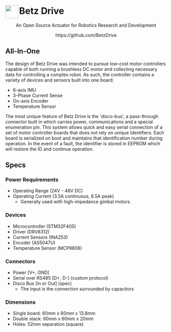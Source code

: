 # <img align="left" width="40" height="40" src="https://docs.google.com/drawings/d/e/2PACX-1vQn7ThmeN3X-PulClp9D9SapgJNSXX18EbkMdmxtu4rxZDmkdQgR5rBxGqJZTJeE6hNUwDm5OqK9mxb/pub?w=96&h=96">Betz Drive
  
<p align="center">
  An Open Source Actuator for Robotics Research and Development
</p>

<p align="center">
  https://github.com/BetzDrive
</p>



## All-In-One

The design of Betz Drive was intended to pursue low-cost motor controllers capable of both running a brushless DC motor and collecting necessary data for controlling a complex robot. As such, the controller contains a variety of devices and sensors built into one board.

* 6-axis IMU
* 3-Phase Current Sense
* On-axis Encoder
* Temperature Sensor

The most unique feature of Betz Drive is the 'disco-bus', a pass-through connector built in which carries power, communications and a special enumeration pin. This system allows quick and easy serial connection of a set of motor controller boards that does not rely on unique identifiers. Each board is serialized on boot and maintains that identification number during operation. In the event of a fault, the identifier is stored in EEPROM which will restore the ID and continue operation.

## Specs

### Power Requirements
* Operating Range (24V - 48V DC)
* Operating Current (3.5A continuous, 6.5A peak)
  * Generally used with high-impedance gimbal motors.
### Devices
* Microcontroller (STM32F405)
* Driver (DRV8312)
* Current Sensors (INA253)
* Encoder (AS5047U)
* Temperature Sensor (MCP9808)
### Connectors
* Power [V+, GND]
* Serial over RS485 [D+, D-] (custom protocol)
* Disco Bus [In or Out] (spec)
  * The input is the connection surrounded by capacitors
### Dimensions
* Single board: 60mm x 60mm x 13.8mm
* Double stack: 60mm x 60mm x 20mm
* Holes: 52mm separation (square)
